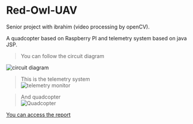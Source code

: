 # Red-Owl-UAV

Senior project with ibrahim (video processing by openCV).


A quadcopter based on Raspberry PI and telemetry system based on java JSP.   
> You can follow the circuit diagram  

![circuit diagram](https://github.com/koryOzyurt/Red-Owl-UAV/blob/master/report/circuit.jpg)  

> This is the telemetry system  
![telemetry monitor](https://github.com/koryOzyurt/Red-Owl-UAV/blob/master/report/telemetry.jpg)  

> And quadcopter   
![Quadcopter](https://github.com/koryOzyurt/Red-Owl-UAV/blob/master/report/quadcopter.jpg)  
  
    
[You can access the report](https://github.com/koryOzyurt/Red-Owl-UAV/blob/master/report/Senior%20Report.pdf, "Senior report")
